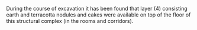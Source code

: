 During the course of excavation
it has been found that layer (4)
consisting earth and terracotta
nodules and cakes were available
on top of the floor of this
structural complex (in the rooms
and corridors).